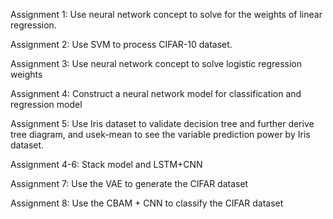 Assignment 1: Use neural network concept to solve for the weights of linear regression.

Assignment 2: Use SVM to process CIFAR-10 dataset.

Assignment 3: Use neural network concept to solve logistic regression weights

Assignment 4: Construct a neural network model for classification and regression model

Assignment 5: Use Iris dataset to validate decision tree and further derive tree diagram, and usek-mean to see the variable prediction power by Iris dataset.

Assignment 4-6: Stack model and LSTM+CNN

Assignment 7: Use the VAE to generate the CIFAR dataset

Assignment 8: Use the CBAM + CNN to classify the CIFAR dataset
